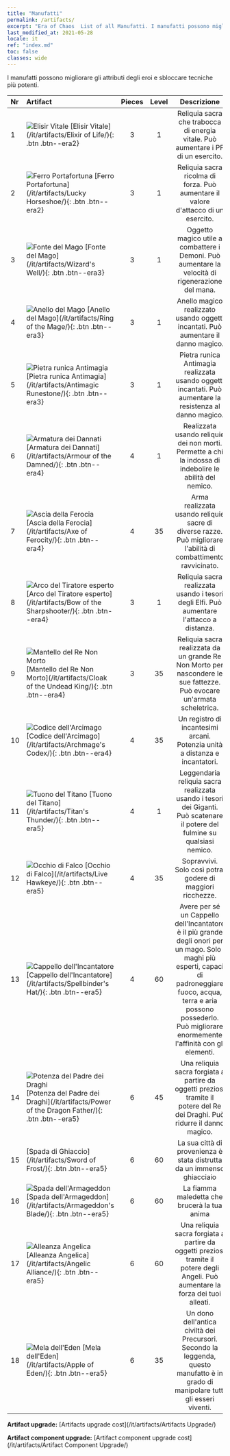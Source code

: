 ```yaml
---
title: "Manufatti"
permalink: /artifacts/
excerpt: "Era of Chaos  List of all Manufatti. I manufatti possono migliorare gli attributi degli eroi e sbloccare tecniche più potenti."
last_modified_at: 2021-05-28
locale: it
ref: "index.md"
toc: false
classes: wide
---
```


  I manufatti possono migliorare gli attributi degli eroi e sbloccare tecniche più potenti.

  |  Nr  |    Artifact    | Pieces |  Level | Descrizione   |
  |:-----|:---------------|:------:|:------:|:--------------:|
  | 1   | ![Elisir Vitale](/images/t/icon_artifact_11.png) [Elisir Vitale](/it/artifacts/Elixir of Life/){: .btn .btn--era2} | 3 | 1 | Reliquia sacra che trabocca di energia vitale. Può aumentare i PF di un esercito. |
  | 2   | ![Ferro Portafortuna](/images/t/icon_artifact_12.png) [Ferro Portafortuna](/it/artifacts/Lucky Horseshoe/){: .btn .btn--era2} | 3 | 1 | Reliquia sacra ricolma di forza. Può aumentare il valore d'attacco di un esercito. |
  | 3   | ![Fonte del Mago](/images/t/icon_artifact_21.png) [Fonte del Mago](/it/artifacts/Wizard's Well/){: .btn .btn--era3} | 3 | 1 | Oggetto magico utile a combattere i Demoni. Può aumentare la velocità di rigenerazione del mana. |
  | 4   | ![Anello del Mago](/images/t/icon_artifact_22.png) [Anello del Mago](/it/artifacts/Ring of the Mage/){: .btn .btn--era3} | 3 | 1 | Anello magico realizzato usando oggetti incantati. Può aumentare il danno magico. |
  | 5   | ![Pietra runica Antimagia](/images/t/icon_artifact_23.png) [Pietra runica Antimagia](/it/artifacts/Antimagic Runestone/){: .btn .btn--era3} | 3 | 1 | Pietra runica Antimagia realizzata usando oggetti incantati. Può aumentare la resistenza al danno magico. |
  | 6   | ![Armatura dei Dannati](/images/t/icon_artifact_30.png) [Armatura dei Dannati](/it/artifacts/Armour of the Damned/){: .btn .btn--era4} | 4 | 1 | Realizzata usando reliquie dei non morti. Permette a chi la indossa di indebolire le abilità del nemico. |
  | 7   | ![Ascia della Ferocia](/images/t/icon_artifact_31.png) [Ascia della Ferocia](/it/artifacts/Axe of Ferocity/){: .btn .btn--era4} | 4 | 35 | Arma realizzata usando reliquie sacre di diverse razze. Può migliorare l'abilità di combattimento ravvicinato. |
  | 8   | ![Arco del Tiratore esperto](/images/t/icon_artifact_10.png) [Arco del Tiratore esperto](/it/artifacts/Bow of the Sharpshooter/){: .btn .btn--era4} | 3 | 1 | Reliquia sacra realizzata usando i tesori degli Elfi. Può aumentare l'attacco a distanza. |
  | 9   | ![Mantello del Re Non Morto](/images/t/icon_artifact_32.png) [Mantello del Re Non Morto](/it/artifacts/Cloak of the Undead King/){: .btn .btn--era4} | 3 | 35 | Reliquia sacra realizzata da un grande Re Non Morto per nascondere le sue fattezze. Può evocare un'armata scheletrica. |
  | 10   | ![Codice dell'Arcimago](/images/t/icon_artifact_34.png) [Codice dell'Arcimago](/it/artifacts/Archmage's Codex/){: .btn .btn--era4} | 4 | 35 | Un registro di incantesimi arcani. Potenzia unità a distanza e incantatori. |
  | 11   | ![Tuono del Titano](/images/t/icon_artifact_42.png) [Tuono del Titano](/it/artifacts/Titan's Thunder/){: .btn .btn--era5} | 4 | 1 | Leggendaria reliquia sacra realizzata usando i tesori dei Giganti. Può scatenare il potere del fulmine su qualsiasi nemico. |
  | 12   | ![Occhio di Falco](/images/t/icon_artifact_33.png) [Occhio di Falco](/it/artifacts/Live Hawkeye/){: .btn .btn--era5} | 4 | 35 | Sopravvivi. Solo così potrai godere di maggiori ricchezze. |
  | 13   | ![Cappello dell'Incantatore](/images/t/icon_artifact_46.png) [Cappello dell'Incantatore](/it/artifacts/Spellbinder's Hat/){: .btn .btn--era5} | 4 | 60 | Avere per sé un Cappello dell'Incantatore è il più grande degli onori per un mago. Solo i maghi più esperti, capaci di padroneggiare fuoco, acqua, terra e aria possono possederlo. Può migliorare enormemente l'affinità con gli elementi. |
  | 14   | ![Potenza del Padre dei Draghi](/images/t/icon_artifact_40.png) [Potenza del Padre dei Draghi](/it/artifacts/Power of the Dragon Father/){: .btn .btn--era5} | 6 | 45 | Una reliquia sacra forgiata a partire da oggetti preziosi tramite il potere del Re dei Draghi. Può ridurre il danno magico. |
  | 15   | [Spada di Ghiaccio](/it/artifacts/Sword of Frost/){: .btn .btn--era5} | 6 | 60 | La sua città di provenienza è stata distrutta da un immenso ghiacciaio |
  | 16   | ![Spada dell'Armageddon](/images/t/icon_artifact_44.png) [Spada dell'Armageddon](/it/artifacts/Armageddon's Blade/){: .btn .btn--era5} | 6 | 60 | La fiamma maledetta che brucerà la tua anima |
  | 17   | ![Alleanza Angelica](/images/t/icon_artifact_41.png) [Alleanza Angelica](/it/artifacts/Angelic Alliance/){: .btn .btn--era5} | 6 | 60 | Una reliquia sacra forgiata a partire da oggetti preziosi tramite il potere degli Angeli. Può aumentare la forza dei tuoi alleati. |
  | 18   | ![Mela dell'Eden](/images/t/icon_artifact_49.png) [Mela dell'Eden](/it/artifacts/Apple of Eden/){: .btn .btn--era5} | 6 | 35 | Un dono dell'antica civiltà dei Precursori. Secondo la leggenda, questo manufatto è in grado di manipolare tutti gli esseri viventi. |


  **Artifact upgrade:** [Artifacts upgrade cost](/it/artifacts/Artifacts Upgrade/)

 **Artifact component upgrade:** [Artifact component upgrade cost](/it/artifacts/Artifact Component Upgrade/)

